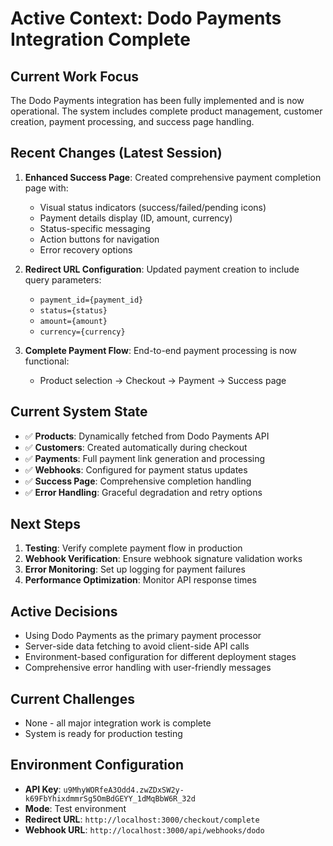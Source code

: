 # Active Context: Dodo Payments Integration Complete

## Current Work Focus
The Dodo Payments integration has been fully implemented and is now operational. The system includes complete product management, customer creation, payment processing, and success page handling.

## Recent Changes (Latest Session)
1. **Enhanced Success Page**: Created comprehensive payment completion page with:
   - Visual status indicators (success/failed/pending icons)
   - Payment details display (ID, amount, currency)
   - Status-specific messaging
   - Action buttons for navigation
   - Error recovery options

2. **Redirect URL Configuration**: Updated payment creation to include query parameters:
   - `payment_id={payment_id}`
   - `status={status}`
   - `amount={amount}`
   - `currency={currency}`

3. **Complete Payment Flow**: End-to-end payment processing is now functional:
   - Product selection → Checkout → Payment → Success page

## Current System State
- ✅ **Products**: Dynamically fetched from Dodo Payments API
- ✅ **Customers**: Created automatically during checkout
- ✅ **Payments**: Full payment link generation and processing
- ✅ **Webhooks**: Configured for payment status updates
- ✅ **Success Page**: Comprehensive completion handling
- ✅ **Error Handling**: Graceful degradation and retry options

## Next Steps
1. **Testing**: Verify complete payment flow in production
2. **Webhook Verification**: Ensure webhook signature validation works
3. **Error Monitoring**: Set up logging for payment failures
4. **Performance Optimization**: Monitor API response times

## Active Decisions
- Using Dodo Payments as the primary payment processor
- Server-side data fetching to avoid client-side API calls
- Environment-based configuration for different deployment stages
- Comprehensive error handling with user-friendly messages

## Current Challenges
- None - all major integration work is complete
- System is ready for production testing

## Environment Configuration
- **API Key**: `u9MhyWORfeA3Odd4.zwZDxSW2y-k69FbYhixdmmrSg5OmBdGEYY_1dMqBbW6R_32d`
- **Mode**: Test environment
- **Redirect URL**: `http://localhost:3000/checkout/complete`
- **Webhook URL**: `http://localhost:3000/api/webhooks/dodo`
